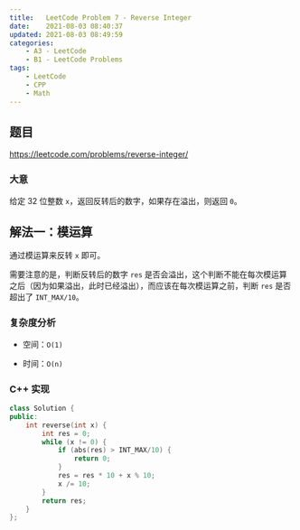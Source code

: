 ```yaml
---
title:   LeetCode Problem 7 - Reverse Integer
date:    2021-08-03 08:40:37
updated: 2021-08-03 08:49:59
categories:
    - A3 - LeetCode
    - B1 - LeetCode Problems
tags:
    - LeetCode
    - CPP
    - Math
---
```


## 题目

<https://leetcode.com/problems/reverse-integer/>

### 大意

给定 32 位整数 `x`，返回反转后的数字，如果存在溢出，则返回 `0`。

<!-- more -->

## 解法一：模运算

通过模运算来反转 `x` 即可。

需要注意的是，判断反转后的数字 `res` 是否会溢出，这个判断不能在每次模运算之后（因为如果溢出，此时已经溢出），而应该在每次模运算之前，判断 `res` 是否超出了 `INT_MAX/10`。

### 复杂度分析

- 空间：`O(1)`

- 时间：`O(n)`

### C++ 实现

```cpp
class Solution {
public:
    int reverse(int x) {
        int res = 0;
        while (x != 0) {
            if (abs(res) > INT_MAX/10) {
                return 0;
            }
            res = res * 10 + x % 10;
            x /= 10;
        }
        return res;
    }
};
```
